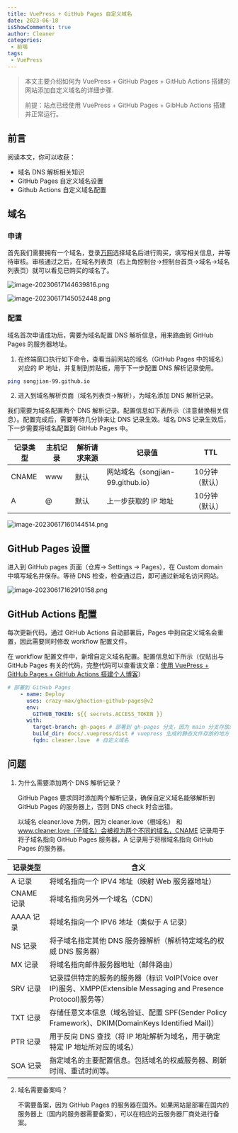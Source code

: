 ```yaml
---
title: VuePress + GitHub Pages 自定义域名
date: 2023-06-18
isShowComments: true
author: Cleaner
categories: 
 - 前端
tags: 
 - VuePress
---
```


>本文主要介绍如何为 VuePress + GitHub Pages + GitHub Actions 搭建的网站添加自定义域名的详细步骤.
>
>前提：站点已经使用 VuePress + GitHub Pages + GibHub Actions 搭建并正常运行。
>

## 前言

阅读本文，你可以收获：

* 域名 DNS 解析相关知识
* GitHub Pages 自定义域名设置
* Github Actions 自定义域名配置

## 域名

### 申请

首先我们需要拥有一个域名，登录[万网](https://wanwang.aliyun.com/domain/)选择域名后进行购买，填写相关信息，并等待审核。审核通过之后，在域名列表页（右上角控制台->控制台首页->域名->域名列表页）就可以看见已购买的域名了。

![image-20230617144639816.png](https://s2.loli.net/2023/06/17/BzKhbJSynRd32Ev.png)

![image-20230617145052448.png](https://s2.loli.net/2023/06/17/FZHrgbIC8wA4PqG.png)

### 配置

域名首次申请成功后，需要为域名配置 DNS 解析信息，用来路由到 GitHub Pages 的服务器地址。

1. 在终端窗口执行如下命令，查看当前网站的域名（GitHub Pages 中的域名）对应的 IP 地址，并复制到剪贴板，用于下一步配置 DNS 解析记录使用。

~~~sh
ping songjian-99.github.io
~~~

2. 进入到域名解析页面（域名列表页->解析），为域名添加 DNS 解析记录。

  我们需要为域名配置两个 DNS 解析记录。配置信息如下表所示（注意替换相关信息）。配置完成后，需要等待几分钟来让 DNS 记录生效。域名 DNS 记录生效后，下一步需要将域名配置到 GitHub Pages 中。

| 记录类型 | 主机记录 | 解析请求来源 | 记录值                            | TTL            |
| -------- | -------- | ------------ | --------------------------------- | -------------- |
| CNAME    | www      | 默认         | 网站域名（songjian-99.github.io） | 10分钟（默认） |
| A        | @        | 默认         | 上一步获取的 IP 地址              | 10分钟（默认） |

![image-20230617160144514.png](https://s2.loli.net/2023/06/17/SdsHzFactYLOXpq.png)

## GitHub Pages 设置

进入到 GitHub pages 页面（仓库-> Settings -> Pages），在 Custom domain 中填写域名并保存。等待 DNS 检查，检查通过后，即可通过新域名访问网站。

![image-20230617162910158.png](https://s2.loli.net/2023/06/17/Fka16xMycBwVieg.png)


## GitHub Actions 配置

每次更新代码，通过 GitHub Actions 自动部署后，Pages 中到自定义域名会重置，因此需要同时修改 workflow 配置文件。

在 workflow 配置文件中，新增自定义域名配置。配置信息如下所示（仅贴出与 GitHub Pages 有关的代码，完整代码可以查看该文章：[使用 VuePress + GitHub Pages + GitHub Actions 搭建个人博客](https://juejin.cn/post/7239536753971724344#heading-9)）

~~~yaml
# 部署到 GitHub Pages
    - name: Deploy
      uses: crazy-max/ghaction-github-pages@v2
      env:
        GITHUB_TOKEN: ${{ secrets.ACCESS_TOKEN }}
      with:
        target-branch: gh-pages # 部署到 gh-pages 分支，因为 main 分支存放的一般是源码，而 gh-pages 分支则用来存放生成的静态文件
        build_dir: docs/.vuepress/dist # vuepress 生成的静态文件存放的地方
        fqdn: cleaner.love  # 自定义域名
~~~

## 问题

1. 为什么需要添加两个 DNS 解析记录？

   GitHub Pages 要求同时添加两个解析记录，确保自定义域名能够解析到 GitHub Pages 的服务器上，否则 DNS check 时会出错。

   以域名 cleaner.love 为例，因为 cleaner.love（根域名） 和 www.cleaner.love（子域名）会被视为两个不同的域名，CNAME 记录用于将子域名指向 GitHub Pages 服务器，A 记录用于将根域名指向 GitHub Pages 的服务器。

| 记录类型   | 含义                                                         |
| ---------- | ------------------------------------------------------------ |
| A 记录     | 将域名指向一个 IPV4 地址（映射 Web 服务器地址）              |
| CNAME 记录 | 将域名指向另外一个域名（CDN）                                |
| AAAA 记录  | 将域名指向一个 IPV6 地址（类似于 A 记录）                    |
| NS 记录    | 将子域名指定其他 DNS 服务器解析（解析特定域名的权威 DNS 服务器） |
| MX 记录    | 将域名指向邮件服务器地址（邮件路由）                         |
| SRV 记录   | 记录提供特定的服务的服务器（标识 VoIP(Voice over IP)服务、XMPP(Extensible Messaging and Presence Protocol)服务等） |
| TXT 记录   | 存储任意文本信息（域名验证、配置 SPF(Sender Policy Framework)、DKIM(DomainKeys Identified Mail)） |
| PTR 记录   | 用于反向 DNS 查找（将 IP 地址解析为域名，用于确定特定 IP 地址所对应的域名） |
| SOA 记录   | 指定域名的主要配置信息。包括域名的权威服务器、刷新时间、重试时间等。 |

2. 域名需要备案吗？

   不需要备案，因为 GitHub Pages 的服务器在国外。如果网站是部署在国内的服务器上（国内的服务器需要备案），可以在相应的云服务器厂商处进行备案。


